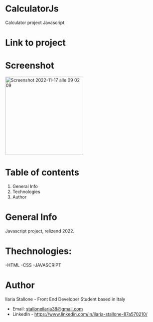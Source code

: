 # CalculatorJs

Calculator project Javascript

# Link to project 

# Screenshot

<img width= 250 alt="Screenshot 2022-11-17 alle 09 02 09" src="https://user-images.githubusercontent.com/100319112/202520785-9225134b-0351-473e-9218-ead682434226.png">

# Table of contents

1. General Info
2. Technologies
3. Author

# General Info

Javascript project, relizend 2022.

# Thechnologies:

-HTML
-CSS
-JAVASCRIPT

# Author

Ilaria Stallone - Front End Developer Student based in Italy
* Email: stalloneilaria38@gmail.com
* LinkedIn - https://www.linkedin.com/in/ilaria-stallone-87a570210/ 

